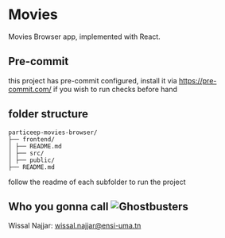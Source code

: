 # Movies

Movies Browser app, implemented with React.

## Pre-commit

this project has pre-commit configured, install it via https://pre-commit.com/ if you wish to run checks before hand

## folder structure

```
particeep-movies-browser/
├── frontend/
│ ├── README.md
│ ├── src/
│ ├── public/
├── README.md
```

follow the readme of each subfolder to run the project

## Who you gonna call ![Ghostbusters](https://i.ibb.co/J3WD1ct/Webp-net-resizeimage.png)

Wissal Najjar: [wissal.najjar@ensi-uma.tn](mailto:wissal.najjar@ensi-uma.tn)
